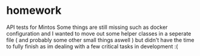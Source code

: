 # homework
API tests for Mintos
Some things are still missing such as docker configuration and I wanted to move out some helper classes in a seperate file ( and probably some other small things aswell )
but didn't have the time to fully finish as im dealing with a few critical tasks in development :(
